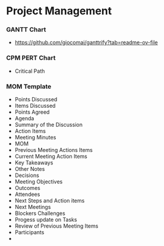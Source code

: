 # Project Management
### GANTT Chart
* https://github.com/giocomai/ganttrify?tab=readme-ov-file

### CPM PERT Chart
* Critical Path

### MOM Template

* Points Discussed
* Items Discussed
* Points Agreed
* Agenda
* Summary of the Discussion
* Action Items
* Meeting Minutes
* MOM
* Previous Meeting Actions Items
* Current Meeting Action Items
* Key Takeaways
* Other Notes
* Decisions
* Meeting Objectives
* Outcomes
* Attendees
* Next Steps and Action items
* Next Meetings
* Blockers Challenges
* Progess update on Tasks
* Review of Previous Meeting Items
* Participants
* 
